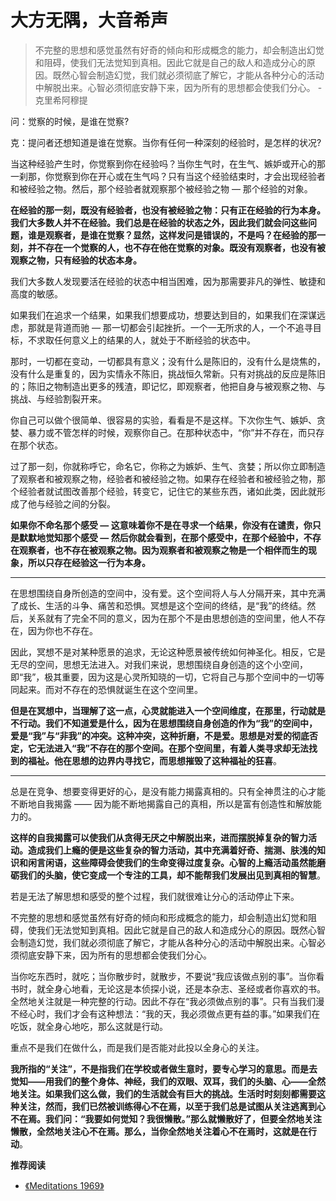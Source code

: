 # 大方无隅，大音希声


<!-- > 人必须始终带着完整的意识热切地活着，诚实而非忠实地面对发生的每件事情。这样就能从每件事情自身的角度，从本质上来看待它，而不是去比较你能从中得到什么。 - 克里希阿穆提 -->

> 不完整的思想和感觉虽然有好奇的倾向和形成概念的能力，却会制造出幻觉和阻碍，使我们无法觉知到真相。因此它就是自己的敌人和造成分心的原因。既然心智会制造幻觉，我们就必须彻底了解它，才能从各种分心的活动中解脱出来。心智必须彻底安静下来，因为所有的思想都会使我们分心。              - 克里希阿穆提

问：觉察的时候，是谁在觉察?

克：提问者还想知道是谁在觉察。当你有任何一种深刻的经验时，是怎样的状况?

当这种经验产生时，你觉察到你在经验吗？当你生气时，在生气、嫉妒或开心的那一刹那，你觉察到你在开心或在生气吗？只有当这个经验结束时，才会出现经验者和被经验之物。然后，那个经验者就观察那个被经验之物 — 那个经验的对象。

**在经验的那一刻，既没有经验者，也没有被经验之物：只有正在经验的行为本身。我们大多数人并不在经验。我们总是在经验的状态之外，因此我们就会问这些问题，谁是观察者，是谁在觉察？显然，这样发问是错误的，不是吗？在经验的那一刻，并不存在一个觉察的人，也不存在他在觉察的对象。既没有观察者，也没有被观察之物，只有经验的状态本身。**

我们大多数人发现要活在经验的状态中相当困难，因为那需要非凡的弹性、敏捷和高度的敏感。

如果我们在追求一个结果，如果我们想要成功，想要达到目的，如果我们在深谋远虑，那就是背道而驰 — 那一切都会引起挫折。一个一无所求的人，一个不追寻目标，不求取任何意义上的结果的人，就处于不断经验的状态中。

那时，一切都在变动，一切都具有意义；没有什么是陈旧的，没有什么是烧焦的，没有什么是重复的，因为实情永不陈旧，挑战恒久常新。只有对挑战的反应是陈旧的；陈旧之物制造出更多的残渣，即记忆，即观察者，他把自身与被观察之物、与挑战、与经验割裂开来。

你自己可以做个很简单、很容易的实验，看看是不是这样。下次你生气、嫉妒、贪婪、暴力或不管怎样的时候，观察你自己。在那种状态中，“你”并不存在，而只存在那个状态。

过了那一刻，你就称呼它，命名它，你称之为嫉妒、生气、贪婪；所以你立即制造了观察者和被观察之物，经验者和被经验之物。如果存在经验者和被经验之物，那个经验者就试图改善那个经验，转变它，记住它的某些东西，诸如此类，因此就形成了他与经验之间的分裂。

**如果你不命名那个感受 — 这意味着你不是在寻求一个结果，你没有在谴责，你只是默默地觉知那个感受 — 然后你就会看到，在那个感受中，在那个经验中，不存在观察者，也不存在被观察之物。因为观察者和被观察之物是一个相伴而生的现象，所以只存在经验这一行为本身。**

<!-- ---

![https://theimmeasurable.org/attention-and-meditation-krishnamurti](/img/attention.jpg "Attention and meditation, Public Talk 2 New York, USA, 1983")

--- -->

---

在思想围绕自身所创造的空间中，没有爱。这个空间将人与人分隔开来，其中充满了成长、生活的斗争、痛苦和恐惧。冥想是这个空间的终结，是“我”的终结。然后，关系就有了完全不同的意义，因为在那个不是由思想创造的空间里，他人不存在，因为你也不存在。

因此，冥想不是对某种愿景的追求，无论这种愿景被传统如何神圣化。相反，它是无尽的空间，思想无法进入。对我们来说，思想围绕自身创造的这个小空间，即“我”，极其重要，因为这是心灵所知晓的一切，它将自己与那个空间中的一切等同起来。而对不存在的恐惧就诞生在这个空间里。

**但是在冥想中，当理解了这一点，心灵就能进入一个空间维度，在那里，行动就是不行动。我们不知道爱是什么，因为在思想围绕自身创造的作为“我”的空间中，爱是“我”与“非我”的冲突。这种冲突，这种折磨，不是爱。思想是对爱的彻底否定，它无法进入“我”不存在的那个空间。在那个空间里，有着人类寻求却无法找到的福祉。他在思想的边界内寻找它，而思想摧毁了这种福祉的狂喜**。

---

总是在竞争、想要变得更好的心，是没有能力揭露真相的。只有全神贯注的心才能不断地自我揭露 —— 因为能不断地揭露自己的真相，所以是富有创造性和解放能力的。

**这样的自我揭露可以使我们从贪得无厌之中解脱出来，进而摆脱掉复杂的智力活动。造成我们上瘾的便是这些复杂的智力活动，其中充满着好奇、揣测、肤浅的知识和闲言闲语，这些障碍会使我们的生命变得过度复杂。心智的上瘾活动虽然能磨砺我们的头脑，使它变成一个专注的工具，却不能帮我们发展出见到真相的智慧**。

若是无法了解思想和感受的整个过程，我们就很难让分心的活动停止下来。

不完整的思想和感觉虽然有好奇的倾向和形成概念的能力，却会制造出幻觉和阻碍，使我们无法觉知到真相。因此它就是自己的敌人和造成分心的原因。既然心智会制造幻觉，我们就必须彻底了解它，才能从各种分心的活动中解脱出来。心智必须彻底安静下来，因为所有的思想都会使我们分心。

当你吃东西时，就吃；当你散步时，就散步，不要说“我应该做点别的事”。当你看书时，就全身心地看，无论这是本侦探小说，还是本杂志、圣经或者你喜欢的书。全然地关注就是一种完整的行动。因此不存在“我必须做点别的事”。只有当我们漫不经心时，我们才会有这种想法：“我的天，我必须做点更有益的事。”如果我们在吃饭，就全身心地吃，那么这就是行动。

重点不是我们在做什么，而是我们是否能对此投以全身心的关注。

**我所指的“关注”，不是指我们在学校或者做生意时，要专心学习的意思。而是去觉知——用我们的整个身体、神经，我们的双眼、双耳，我们的头脑、心——全然地关注。如果我们这么做，我们的生活就会有巨大的挑战。生活时时刻刻都需要这种关注，然而，我们已然被训练得心不在焉，以至于我们总是试图从关注逃离到心不在焉。我们问：“我要如何觉知？我很懒散。”那么就懒散好了，但要全然地关注懒散，全然地关注心不在焉。那么，当你全然地关注着心不在焉时，这就是在行动**。

**推荐阅读**

- [《Meditations 1969》](https://jkrishnamurti.org/content/meditations-1969)
